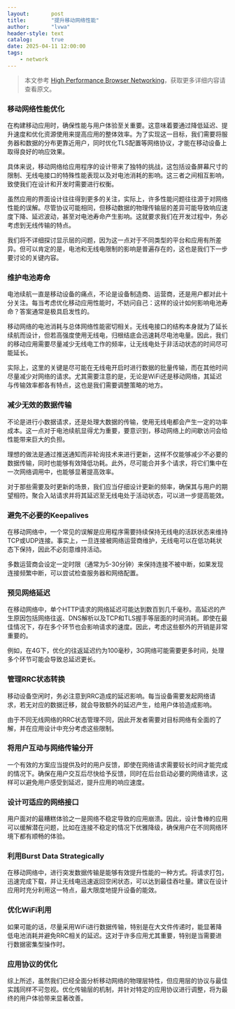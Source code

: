 ```yaml
---
layout:       post
title:        "提升移动网络性能"
author:       "lvwa"
header-style: text
catalog:      true
date: 2025-04-11 12:00:00
tags:
    - network
---
```

> 本文参考 [High Performance Browser Networking](https://hpbn.co/)，获取更多详细内容请查看原文。

### 移动网络性能优化

在构建移动应用时，确保性能与用户体验至关重要。这意味着要通过降低延迟、提升速度和优化资源使用来提高应用的整体效率。为了实现这一目标，我们需要将服务器和数据的分布更靠近用户，同时优化TLS配置等网络协议，才能在移动设备上取得良好的响应效果。

具体来说，移动网络给应用程序的设计带来了独特的挑战，这包括设备屏幕尺寸的限制、无线电接口的特殊性能表现以及对电池消耗的影响。这三者之间相互影响，致使我们在设计和开发时需要进行权衡。

虽然应用的界面设计往往得到更多的关注，实际上，许多性能问题往往源于对网络性能的误解。尽管协议可能相同，但移动数据的物理传输层的差异可能导致响应速度下降、延迟波动，甚至对电池寿命产生影响。这就要求我们在开发过程中，务必考虑到无线传输的特点。

我们将不详细探讨显示层的问题，因为这一点对于不同类型的平台和应用有所差异。但可以肯定的是，电池和无线电限制的影响是普遍存在的，这也是我们下一步要讨论的关键内容。

### 维护电池寿命 

电池续航一直是移动设备的痛点，不论是设备制造商、运营商，还是用户都对此十分关注。每当考虑优化移动应用性能时，不妨问自己：这样的设计如何影响电池寿命？答案通常是极具启发性的。

移动网络的电池消耗与总体网络性能密切相关。无线电接口的结构本身就为了延长续航而设计，但若高强度使用无线电，归根结底会迅速耗尽电池电量。因此，我们的移动应用需要尽量减少无线电工作的频率，让无线电处于非活动状态的时间尽可能延长。

实际上，这里的关键是尽可能在无线电开启时进行数据的批量传输，而在其他时间尽量减少对网络的请求。尤其需要注意的是，无论是WiFi还是移动网络，其延迟与传输效率都各有特点，这也是我们需要调整策略的地方。

### 减少无效的数据传输

不论是进行小数据请求，还是处理大数据的传输，使用无线电都会产生一定的功率成本。这一点对于电池续航显得尤为重要，要意识到，移动网络上的间歇访问会给性能带来巨大的负担。

理想的做法是通过推送通知而非轮询技术来进行更新，这样不仅能够减少不必要的数据传输，同时也能够有效降低功耗。此外，尽可能合并多个请求，将它们集中在一次网络调用中，也能够显著提高效率。

对于那些需要及时更新的场景，我们应当仔细设计更新的频率，确保其与用户的期望相符。聚合入站请求并将其延迟至无线电处于活动状态，可以进一步提高能效。

### 避免不必要的Keepalives

在移动网络中，一个常见的误解是应用程序需要持续保持无线电的活跃状态来维持TCP或UDP连接。事实上，一旦连接被网络运营商维护，无线电可以在低功耗状态下保持，因此不必刻意维持活动。

多数运营商会设定一定时限（通常为5-30分钟）来保持连接不被中断，如果发现连接频繁中断，可以尝试检查服务器和网络配置。

### 预见网络延迟

在移动网络中，单个HTTP请求的网络延迟可能达到数百到几千毫秒。高延迟的产生原因包括网络往返、DNS解析以及TCP和TLS握手等层面的时间消耗。即使在最佳情况下，存在多个环节也会影响请求的速度。因此，考虑这些额外的开销是非常重要的。

例如，在4G下，优化的往返延迟约为100毫秒，3G网络可能需要更多时间，处理多个环节可能会导致总延迟更长。

### 管理RRC状态转换

移动设备空闲时，务必注意到RRC造成的延迟影响。每当设备需要发起网络请求，若无对应的数据迁移，就会导致额外的延迟产生，给用户体验造成影响。

由于不同无线网络的RRC状态管理不同，因此开发者需要对目标网络有全面的了解，并在应用设计中充分考虑这些限制。

### 将用户互动与网络传输分开

一个有效的方案应当提供及时的用户反馈，即使在网络请求需要较长时间才能完成的情况下。确保在用户交互后尽快给予反馈，同时在后台启动必要的网络请求，这样可以避免用户感受到延迟，提升应用的响应速度。

### 设计可适应的网络接口

用户面对的最糟糕体验之一是网络不稳定导致的应用崩溃。因此，设计鲁棒的应用可以缓解潜在问题，比如在连接不稳定的情况下优雅降级，确保用户在不同网络环境下都有顺畅的体验。

### 利用Burst Data Strategically

在移动网络中，进行突发数据传输是能够有效提升性能的一种方式。将请求打包，迅速完成下载，并让无线电迅速返回空闲状态，可以达到最佳吞吐量。建议在设计应用时充分利用这一特点，最大限度地提升设备的能效。

### 优化WiFi利用

如果可能的话，尽量采用WiFi进行数据传输，特别是在大文件传递时，能显著降低电池消耗并避免RRC相关的延迟。这对于许多应用尤其重要，特别是当需要进行数据密集型操作时。

### 应用协议的优化

综上所述，虽然我们已经全面分析移动网络的物理层特性，但应用层的协议与最佳实践同样不可忽视。优化传输层的机制，并针对特定的应用协议进行调整，将为最终的用户体验带来显著改善。